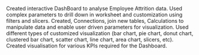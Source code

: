 Created interactive DashBoard to analyse Employee Attrition data. Used complex parameters to drill down in worksheet and customization using filters and slicers. 
Created, Connections, join new tables, Calculations to manipulate data and enable user driven parameters for visualization. 
Used different types of customized visualization (bar chart, pie chart, donut chart, clustered bar chart, scatter chart, line chart, area chart, slicers, etc).
Created visualisation for various KPIs required for the Dashboard.
